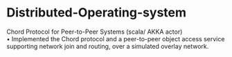 # Distributed-Operating-system
Chord Protocol for Peer-to-Peer Systems (scala/ AKKA actor) 				 
•	Implemented the Chord protocol and a peer-to-peer object access service supporting network join and routing, over a simulated overlay network.
